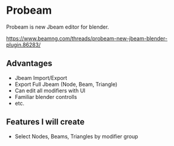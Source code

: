 # Probeam
Probeam is new Jbeam editor for blender.

https://www.beamng.com/threads/probeam-new-jbeam-blender-plugin.86283/

## Advantages
* Jbeam Import/Export
* Export Full Jbeam (Node, Beam, Triangle)
* Can edit all modifiers with UI
* Familiar blender controlls
* etc.

## Features I will create
* Select Nodes, Beams, Triangles by modifier group
